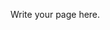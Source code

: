 <!--
.. title: Screenshots
.. slug: screenshots
.. date: 2017-07-14 21:08:48 UTC
.. tags: 
.. category: 
.. link: 
.. description: 
.. type: text
-->

Write your page here.
